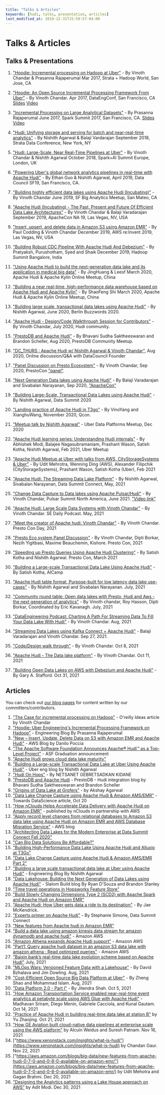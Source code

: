 ```yaml
---
title: "Talks & Articles"
keywords: [hudi, talks, presentation, articles]
last_modified_at: 2019-12-31T15:59:57-04:00
---
```

# Talks & Articles

## Talks & Presentations

1. ["Hoodie: Incremental processing on Hadoop at Uber"](https://conferences.oreilly.com/strata/strata-ca/public/schedule/detail/56511) -  By Vinoth Chandar & Prasanna Rajaperumal
   Mar 2017, Strata + Hadoop World, San Jose, CA

2. ["Hoodie: An Open Source Incremental Processing Framework From Uber"](http://www.dataengconf.com/hoodie-an-open-source-incremental-processing-framework-from-uber) - By Vinoth Chandar.
   Apr 2017, DataEngConf, San Francisco, CA [Slides](https://www.slideshare.net/vinothchandar/hoodie-dataengconf-2017) [Video](https://www.youtube.com/watch?v=7Wudjc-v7CA)

3. ["Incremental Processing on Large Analytical Datasets"](https://spark-summit.org/2017/events/incremental-processing-on-large-analytical-datasets/) - By Prasanna Rajaperumal
   June 2017, Spark Summit 2017, San Francisco, CA. [Slides](https://www.slideshare.net/databricks/incremental-processing-on-large-analytical-datasets-with-prasanna-rajaperumal-and-vinoth-chandar) [Video](https://www.youtube.com/watch?v=3HS0lQX-cgo&feature=youtu.be)

4. ["Hudi: Unifying storage and serving for batch and near-real-time analytics"](https://conferences.oreilly.com/strata/strata-ny/public/schedule/detail/70937) - By Nishith Agarwal & Balaji Vardarajan
   September 2018, Strata Data Conference, New York, NY

5. ["Hudi: Large-Scale, Near Real-Time Pipelines at Uber"](https://databricks.com/session/hudi-near-real-time-spark-pipelines-at-petabyte-scale) - By Vinoth Chandar & Nishith Agarwal
   October 2018, Spark+AI Summit Europe, London, UK

6. ["Powering Uber's global network analytics pipelines in real-time with Apache Hudi"](https://www.youtube.com/watch?v=1w3IpavhSWA) - By Ethan Guo & Nishith Agarwal, April 2019, Data Council SF19, San Francisco, CA.

7. ["Building highly efficient data lakes using Apache Hudi (Incubating)"](https://www.slideshare.net/ChesterChen/sf-big-analytics-20190612-building-highly-efficient-data-lakes-using-apache-hudi) - By Vinoth Chandar 
   June 2019, SF Big Analytics Meetup, San Mateo, CA

8. ["Apache Hudi (Incubating) - The Past, Present and Future Of Efficient Data Lake Architectures"](https://docs.google.com/presentation/d/1FHhsvh70ZP6xXlHdVsAI0g__B_6Mpto5KQFlZ0b8-mM) - By Vinoth Chandar & Balaji Varadarajan
   September 2019, ApacheCon NA 19, Las Vegas, NV, USA
  
9. ["Insert, upsert, and delete data in Amazon S3 using Amazon EMR"](https://www.portal.reinvent.awsevents.com/connect/sessionDetail.ww?SESSION_ID=98662&csrftkn=YS67-AG7B-QIAV-ZZBK-E6TT-MD4Q-1HEP-747P) - By Paul Codding & Vinoth Chandar
   December 2019, AWS re:Invent 2019, Las Vegas, NV, USA  
       
10. ["Building Robust CDC Pipeline With Apache Hudi And Debezium"](https://www.slideshare.net/SyedKather/building-robust-cdc-pipeline-with-apache-hudi-and-debezium) - By Pratyaksh, Purushotham, Syed and Shaik December 2019, Hadoop Summit Bangalore, India

11. ["Using Apache Hudi to build the next-generation data lake and its application in medical big data"](https://drive.google.com/open?id=1dmH2kWJF69PNdifPp37QBgjivOHaSLDn) - By JingHuang & Leesf March 2020, Apache Hudi & Apache Kylin Online Meetup, China

12. ["Building a near real-time, high-performance data warehouse based on Apache Hudi and Apache Kylin"](https://drive.google.com/open?id=1Pk_WdFxfEZxMMfAOn0R8-m3ALkcN6G9e) - By ShaoFeng Shi March 2020, Apache Hudi & Apache Kylin Online Meetup, China

13. ["Building large scale, transactional data lakes using Apache Hudi"](https://berlinbuzzwords.de/session/building-large-scale-transactional-data-lakes-using-apache-hudi) - By Nishith Agarwal, June 2020, Berlin Buzzwords 2020.

14. ["Apache Hudi - Design/Code Walkthrough Session for Contributors"](https://www.youtube.com/watch?v=N2eDfU_rQ_U) - By Vinoth Chandar, July 2020, Hudi community.

15. ["PrestoDB and Apache Hudi"](https://youtu.be/nA3rwOdmm3A) - By Bhavani Sudha Saktheeswaran and Brandon Scheller, Aug 2020, PrestoDB Community Meetup.

16. ["DC_THURS : Apache Hudi w/ Nishith Agarwal & Vinoth Chandar"](https://www.youtube.com/watch?v=hNxrsjhI-9w), Aug 2020, Online discussion/Q&A with DataCouncil Founder

17. ["Panel Discussion on Presto Ecosystem"](https://www.youtube.com/watch?v=lsFSM2Z4kPs) - By Vinoth Chandar, Sep 2020, PrestoCon ["panel"](https://prestocon2020.sched.com/event/dgyw).

18. ["Next Generation Data lakes using Apache Hudi"](https://docs.google.com/presentation/d/1y-ryRwCdTbqQHGr_bn3lxM_B8L1L5nsZOIXlJsDl_wU/edit?usp=sharing) - By Balaji Varadarajan and Sivabalan Narayanan, Sep 2020, ["ApacheCon"](https://www.apachecon.com/)

19. ["Building Large-Scale, Transactional Data Lakes using Apache Hudi"](https://www.dbta.com/DataSummit/Fall2020/Agenda.aspx) - By Nishith Agarwal, Data Summit 2020

20. ["Landing practice of Apache Hudi in T3go"](https://drive.google.com/file/d/1ULVPkjynaw-07wsutLcZm-4rVXf8E8N8/view?usp=sharing) - By VinoYang and XianghuWang, November 2020, Qcon.

21. ["Meetup talk by Nishith Agarwal"](https://www.meetup.com/UberEvents/events/274924537/) - Uber Data Platforms Meetup, Dec 2020

22. ["Apache Hudi learning series: Understanding Hudi internals"](https://www.slideshare.net/NishithAgarwal3/hudi-architecture-fundamentals-and-capabilities) - By Abhishek Modi, Balajee Nagasubramaniam, Prashant Wason, Satish Kotha, Nishith Agarwal, Feb 2021, Uber Meetup

23. ["Apache Hudi Meetup at Uber with talks from AWS, CityStorageSystems & Uber"](https://youtu.be/iXBInMLbjo0) - By Udit Mehrotra, Wenning Ding (AWS), Alexander Filipchik (CityStorageSystems), Prashant Wason, Satish Kotha (Uber), Feb 2021

24. ["Apache Hudi: The Streaming Data Lake Platform"](https://docs.google.com/presentation/d/1lVpbYV7qytAZPdwx4X9DD9ii0qFh7n9WGKJ0XQ4VpIs/edit?usp=sharing) - By Nishith Agarwal, Sivabalan Narayanan, 
Data Summit Connect, May, 2021
    
25. ["Change Data Capture to Data lakes using Apache Pulsar/Hudi"](https://www.slideshare.net/streamnative/change-data-capture-to-data-lakes-using-apache-pulsar-and-apache-hudi-pulsar-summit-na-2021) - By Vinoth Chandar, Pulsar Summit North America, June 2021. ["Video link"](https://www.youtube.com/watch?v=MWpnVIgcAXw) 

26. ["Apache Hudi: Large Scale Data Systems with Vinoth Chandar"](https://softwareengineeringdaily.com/2021/05/13/apache-hudi-large-scale-data-systems-with-vinoth-chandar/) - By Vinoth Chandar. SE Daily Podcast. May, 2021

27. ["Meet the creator of Apache hudi: Vinoth Chandar"](https://www.youtube.com/watch?v=XcaFaJR4IVk) - By Vinoth Chandar. Presto Con Day, 2021

28. ["Presto Eco system Panel Discussion"](https://www.youtube.com/watch?v=lsFSM2Z4kPs) - By Vinoth Chandar, Dipti Borkar, Nezih Yigitbasi, Maxime Beauchemin, Kishore. Presto Con, 2021

29. ["Speeding up Presto Queries Using Apache Hudi Clustering"](https://www.youtube.com/watch?v=1WSg2aiCwDQ) - By Satish Kotha and Nishith Agarwal. Presto Con, March 2021

30. ["Building a Large-scale Transactional Data Lake Using Apache Hudi"](https://www.youtube.com/watch?v=J6EcGiExx7M) - By Satish Kotha, AICamp

31. ["Apache Hudi table format, Purpose-built for low latency data lake use-cases"](https://www.dremio.com/subsurface/introducing-the-apache-hudi-table-format-purpose-built-for-low-latency-data-lake-use-cases/) - By Nishith Agarwal and Sivabalan Narayanan. July, 2021

32. ["Community round table: Open data lakes with Presto, Hudi and Aws - the next generation of analytics"](https://ahana.io/videos-presentations/roundtable-presto-hudi-aws/) - By Vinoth chandar, Roy Hasson, Dipti Borkar, Coordinated by Eric Kavanagh. July, 2021

33. ["DataEngineering Podcast: Charting A Path For Streaming Data To Fill Your Data Lake With Hudi"](https://www.dataengineeringpodcast.com/hudi-streaming-data-lake-episode-209/) - By Vinoth Chandar. Aug, 2021

34. ["Streaming Data Lakes using Kafka Connect + Apache Hudi"](https://www.slideshare.net/HostedbyConfluent/streaming-data-lakes-using-kafka-connect-apache-hudi-vinoth-chandar-apache-software-foundation) - Balaji Varadarajan and Vinoth Chandar. Sep 27, 2021.
    
35. ["Code/Design walk through"](https://www.youtube.com/watch?v=0ezDbR_4FqU) - By Vinoth Chandar. Oct 8, 2021

36. ["Apache Hudi - The Data lake platform"](https://www.youtube.com/watch?v=nGcT6RPjez4) - By Vinoth Chandar. Oct 11, 2021

37. ["Building Open Data Lakes on AWS with Debezium and Apache Hudi"](https://programmaticponderings.com/2021/10/31/demonstration-building-open-data-lakes-on-aws-with-debezium-and-apache-hudi/) - By Gary A. Stafford. Oct 31, 2021

## Articles

You can check out [our blog pages](https://hudi.apache.org/blog.html) for content written by our committers/contributors.

1. ["The Case for incremental processing on Hadoop"](https://www.oreilly.com/ideas/ubers-case-for-incremental-processing-on-hadoop) - O'reilly Ideas article by Vinoth Chandar
2. ["Hoodie: Uber Engineering's Incremental Processing Framework on Hadoop"](https://eng.uber.com/hoodie/) - Engineering Blog By Prasanna Rajaperumal
3. ["New – Insert, Update, Delete Data on S3 with Amazon EMR and Apache Hudi"](https://aws.amazon.com/blogs/aws/new-insert-update-delete-data-on-s3-with-amazon-emr-and-apache-hudi/) - AWS Blog by Danilo Poccia
4. ["The Apache Software Foundation Announces Apache® Hudi™ as a Top-Level Project"](https://blogs.apache.org/foundation/entry/the-apache-software-foundation-announces64) - ASF Graduation announcement
5. ["Apache Hudi grows cloud data lake maturity"](https://searchdatamanagement.techtarget.com/news/252484740/Apache-Hudi-grows-cloud-data-lake-maturity)
6. ["Building a Large-scale Transactional Data Lake at Uber Using Apache Hudi"](https://eng.uber.com/apache-hudi-graduation/) - Uber eng blog by Nishith Agarwal
7. ["Hudi On Hops"](https://www.diva-portal.org/smash/get/diva2:1413103/FULLTEXT01.pdf) - By NETSANET GEBRETSADKAN KIDANE
8. ["PrestoDB and Apache Hudi](https://prestodb.io/blog/2020/08/04/prestodb-and-hudi) - PrestoDB - Hudi integration blog by Bhavani Sudha Saktheeswaran and Brandon Scheller 
9. ["Origins of Data Lake at Grofers"](https://lambda.grofers.com/origins-of-data-lake-at-grofers-6c011f94b86c) - by Akshay Agarwal
10. ["Data Lake Change Capture using Apache Hudi & Amazon AMS/EMR"](https://towardsdatascience.com/data-lake-change-data-capture-cdc-using-apache-hudi-on-amazon-emr-part-2-process-65e4662d7b4b) - Towards DataScience article, Oct 20
11. ["How nClouds Helps Accelerate Data Delivery with Apache Hudi on Amazon EMR"](https://aws.amazon.com/blogs/apn/how-nclouds-helps-accelerate-data-delivery-with-apache-hudi-on-amazon-emr/) - published by nClouds in partnership with AWS 
12. ["Apply record level changes from relational databases to Amazon S3 data lake using Apache Hudi on Amazon EMR and AWS Database Migration Service"](https://aws.amazon.com/blogs/big-data/apply-record-level-changes-from-relational-databases-to-amazon-s3-data-lake-using-apache-hudi-on-amazon-emr-and-aws-database-migration-service/) - AWS blog 
13. ["Architecting Data Lakes for the Modern Enterprise at Data Summit Connect Fall 2020"](https://www.dbta.com/Editorial/News-Flashes/Architecting-Data-Lakes-for-the-Modern-Enterprise-at-Data-Summit-Connect-Fall-2020-143512.aspx)
14. ["Can Big Data Solutions Be Affordable?"](https://www.analyticsinsight.net/can-big-data-solutions-be-affordable/)
15. ["Building High-Performance Data Lake Using Apache Hudi and Alluxio at T3Go"](https://www.alluxio.io/blog/building-high-performance-data-lake-using-apache-hudi-and-alluxio-at-t3go/)
16. ["Data Lake Change Capture using Apache Hudi & Amazon AMS/EMR Part 2"](https://towardsdatascience.com/data-lake-change-data-capture-cdc-using-apache-hudi-on-amazon-emr-part-2-process-65e4662d7b4b)
17. ["Building a large scale transactional data lake at Uber using Apache Hudi"](https://eng.uber.com/apache-hudi-graduation/) - Engineering Blog By Nishith Agarwal
18. ["Data Lakehouse: Building the Next Generation of Data Lakes using Apache Hudi"](https://medium.com/slalom-build/data-lakehouse-building-the-next-generation-of-data-lakes-using-apache-hudi-41550f62f5f) - Slalom Build blog By Ryan D'Souza and Brandon Stanley
19. ["Time travel operations in Hopsworks Feature Store"](https://examples.hopsworks.ai/featurestore/hsfs/time_travel/time_travel_scala/)
20. ["Build Slowly Changing Dimensions Type 2 (SCD2) with Apache Spark and Apache Hudi on Amazon EMR"](https://aws.amazon.com/blogs/big-data/build-slowly-changing-dimensions-type-2-scd2-with-apache-spark-and-apache-hudi-on-amazon-emr/)
21. ["Apache Hudi: How Uber gets data a ride to its destination"](https://www.rtinsights.com/apache-hudi-how-uber-gets-data-a-ride-to-its-destination/) - By Jae McKendrick.
22. ["Experts primer on Apache Hudi"](https://www.dbta.com/Editorial/News-Flashes/Experts-Present-a-Primer-on-Apache-Hudi-at-Data-Summit-Connect-2021-146834.aspx) - By Stephanie Simone, Data Summit Connect
23. ["New features from Apache hudi in Amazon EMR"](https://aws.amazon.com/blogs/big-data/new-features-from-apache-hudi-available-in-amazon-emr/)
24. ["Build a data lake using amazon kinesis data stream for amazon dynamodb and apache hudi"](https://aws.amazon.com/blogs/big-data/build-a-data-lake-using-amazon-kinesis-data-streams-for-amazon-dynamodb-and-apache-hudi/) - Amazon AWS
25. ["Amazon Athena expands Apache Hudi support"](https://aws.amazon.com/about-aws/whats-new/2021/07/amazon-athena-expands-apache-hudi-support/) - Amazon AWS
26. ["Part1: Query apache hudi dataset in an amazon S3 data lake with amazon athena : Read optimized queries"](https://aws.amazon.com/blogs/big-data/part-1-query-an-apache-hudi-dataset-in-an-amazon-s3-data-lake-with-amazon-athena-part-1-read-optimized-queries/) - Amazon AWS
27. ["Baixin bank’s real-time data lake evolution scheme based on Apache Hudi"](https://developpaper.com/baixin-banks-real-time-data-lake-evolution-scheme-based-on-apache-hudi/) July, 2021
28. ["MLOps Wars: Versioned Feature Data with a Lakehouse"](https://www.logicalclocks.com/blog/mlops-wars-versioned-feature-data-with-a-lakehouse) - By David Bzhalava and Jim Dowling. Aug, 2021
29. ["Cost-Efficient Open Source Big Data Platform at Uber"](https://eng.uber.com/cost-efficient-big-data-platform/) - By Zheng Shao and Mohammad Islam. Aug, 2021
30. ["Data Platform 2.0 - Part I"](https://blogs.halodoc.io/data-platform-2-0-part-1/) - By Jitendra Shah. Oct 5, 2021    
31. ["How Amazon Transportation Service enabled near-real-time event analytics at petabyte scale using AWS Glue with Apache Hudi"](
    https://aws.amazon.com/blogs/big-data/how-amazon-transportation-service-enabled-near-real-time-event-analytics-at-petabyte-scale-using-aws-glue-with-apache-hudi/) - Madhavan Sriram, Diego Menin, Gabriele Cacciola, and Kunal Gautam. Oct 14, 2021
32. ["Practice of Apache Hudi in building real-time data lake at station B"](https://developpaper.com/practice-of-apache-hudi-in-building-real-time-data-lake-at-station-b/) by Yu Zhaojing. Oct 21, 2021
33. ["How GE Aviation built cloud-native data pipelines at enterprise scale using the AWS platform"](https://aws.amazon.com/blogs/big-data/how-ge-aviation-built-cloud-native-data-pipelines-at-enterprise-scale-using-the-aws-platform/) by Alcuin Weidus and Suresh Patnam. Nov 16, 2021
34. ["https://www.xenonstack.com/insights/what-is-hudi"](https://www.xenonstack.com/insights/what-is-hudi) by Chandan Gaur. Nov 22, 2021
35. ["https://aws.amazon.com/blogs/big-data/new-features-from-apache-hudi-0-7-0-and-0-8-0-available-on-amazon-emr/"](https://aws.amazon.com/blogs/big-data/new-features-from-apache-hudi-0-7-0-and-0-8-0-available-on-amazon-emr/) by Udit Mehotra and Gagan Brahmi. Dec 20, 2021
36. ["Designing the Analytics patterns using a Lake House approach on AWS"](https://dev.to/aws-builders/designing-the-analytics-patterns-using-a-lake-house-approach-on-aws-2hh6) by Adit Modi. Dec 30, 2021